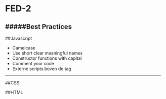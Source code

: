FED-2
=====

#####Best Practices
-----

##Javascript
* Camelcase
* Use short clear meaningful names
* Constructor functions with capital
* Comment your code
* Externe scripts boven de </body> tag
-----
##CSS

##HTML
